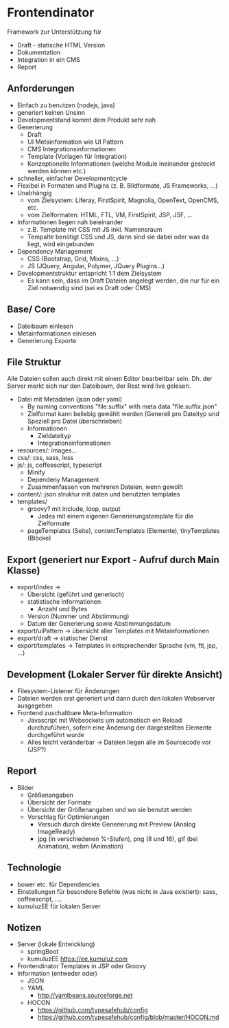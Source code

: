 # Frontendinator

Framework zur Unterstützung für 
* Draft - statische HTML Version
* Dokumentation
* Integration in ein CMS
* Report

## Anforderungen

* Einfach zu benutzen (nodejs, java)
* generiert keinen Unsinn 
* Developmentstand kommt dem Produkt sehr nah
* Generierung 
  * Draft
  * UI Metainformation wie UI Pattern 
  * CMS Integrationsinformationen
  * Template (Vorlagen für Integration)
  * Konzeptionelle Informationen (welche Module ineinander gesteckt werden können etc.)
* schneller, einfacher Developmentcycle
* Flexibel in Formaten und Plugins (z. B. Bildformate, JS Frameworks, ...)
* Unabhängig 
  * vom Zielsystem: Liferay, FirstSpirit, Magnolia, OpenText, OpenCMS, etc.
  * vom Zielformaten: HTML, FTL, VM, FirstSpirit, JSP, JSF, ...
* Informationen liegen nah beieinander
  * z.B. Template mit CSS mit JS inkl. Namensraum
  * Tempalte benötigt CSS und JS, dann sind sie dabei oder was da liegt, wird eingebunden
* Dependency Management 
  * CSS (Bootstrap, Grid, Mixins, ...)
  * JS (JQuery, Angular, Polymer, JQuery Plugins...)
* Developmentstruktur entspricht 1:1 dem Zielsystem
  * Es kann sein, dass im Draft Dateien angelegt werden, die nur für ein Ziel notwendig sind (sei es Draft oder CMS)

## Base/ Core
* Dateibaum einlesen
* Metainformationen einlesen
* Generierung Exporte

## File Struktur

Alle Dateien sollen auch direkt mit einem Editor bearbeitbar sein. Dh. der Server merkt sich nur den 
Dateibaum, der Rest wird live gelesen.

* Datei mit Metadaten (json oder yaml)
  * By naming conventions "file.suffix" with meta data "file.suffix.json"
  * Zielformat kann beliebig gewählt werden (Generell pro Dateityp und Speziell pro Datei überschrieben)
  * Informationen
    * Zieldateityp
    * Integrationsinformationen 
* resources/: images...
* css/: css, sass, less
* js/: js, coffeescript, typescript
  * Minify
  * Dependeny Management
  * Zusammenfassen von mehreren Dateien, wenn gewollt
* content/: json struktur mit daten und benutzten templates
* templates/
  * groovy? mit include, loop, output
    * Jedes mit einem eigenen Generierungstemplate für die Zielformate
  * pageTemplates (Seite), contentTemplates (Elemente), tinyTemplates (Blöcke)


## Export (generiert nur Export - Aufruf durch Main Klasse)
* export/index -> 
  * Übersicht (geführt und generisch)  
  * statistische Informationen
    * Anzahl und Bytes
  * Version (Nummer und Abstimmung) 
  * Datum der Generierung sowie Abstimmungsdatum
* export/uiPattern -> übersicht aller Templates mit Metainformationen
* export/draft -> statischer Dienst
* export/templates -> Templates in entsprechender Sprache (vm, ftl, jsp, ...)

## Development (Lokaler Server für direkte Ansicht)
* Filesystem-Listener für Änderungen
* Dateien werden erst generiert und dann durch den lokalen Webserver ausgegeben
* Frontend zuschaltbare Meta-Information
  * Javascript mit Websockets um automatisch ein Reload durchzuführen, sofern eine Änderung der dargestellten Elemente durchgeführt wurde
  * Alles leicht veränderbar -> Dateien liegen alle im Sourcecode vor (JSP?)

## Report
* Bilder
  * Größenangaben
  * Übersicht der Formate 
  * Übersicht der Größenangaben und wo sie benutzt werden
  * Vorschlag für Optimierungen
    * Versuch durch direkte Generierung mit Preview (Analog ImageReady)
    * jpg (in verschiedenen %-Stufen), png (8 und 16), gif (bei Animation), webm (Animation)

## Technologie
* bower etc. für Dependencies
* Einstellungen für besondere Befehle (was nicht in Java existiert): sass, coffeescript, ....
* kumuluzEE für lokalen Server

## Notizen
* Server (lokale Entwicklung)
  * springBoot
  * kumuluzEE https://ee.kumuluz.com
* Frontendinator Templates in JSP oder Groovy
* Information (entweder oder)
  * JSON
  * YAML
    * http://yamlbeans.sourceforge.net
  * HOCON
    * https://github.com/typesafehub/config
    * https://github.com/typesafehub/config/blob/master/HOCON.md
 